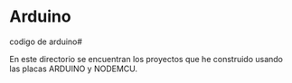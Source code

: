 # Arduino
codigo de arduino#

En este directorio se encuentran los proyectos que he construido usando las placas ARDUINO y NODEMCU.
